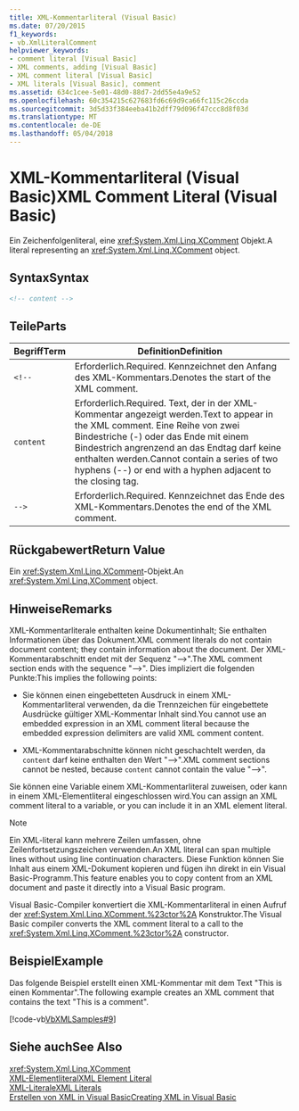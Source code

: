 ```yaml
---
title: XML-Kommentarliteral (Visual Basic)
ms.date: 07/20/2015
f1_keywords:
- vb.XmlLiteralComment
helpviewer_keywords:
- comment literal [Visual Basic]
- XML comments, adding [Visual Basic]
- XML comment literal [Visual Basic]
- XML literals [Visual Basic], comment
ms.assetid: 634c1cee-5e01-48d0-88d7-2dd55e4a9e52
ms.openlocfilehash: 60c354215c627683fd6c69d9ca66fc115c26ccda
ms.sourcegitcommit: 3d5d33f384eeba41b2dff79d096f47ccc8d8f03d
ms.translationtype: MT
ms.contentlocale: de-DE
ms.lasthandoff: 05/04/2018
---
```

# <a name="xml-comment-literal-visual-basic"></a><span data-ttu-id="813f7-102">XML-Kommentarliteral (Visual Basic)</span><span class="sxs-lookup"><span data-stu-id="813f7-102">XML Comment Literal (Visual Basic)</span></span>
<span data-ttu-id="813f7-103">Ein Zeichenfolgenliteral, eine <xref:System.Xml.Linq.XComment> Objekt.</span><span class="sxs-lookup"><span data-stu-id="813f7-103">A literal representing an <xref:System.Xml.Linq.XComment> object.</span></span>  
  
## <a name="syntax"></a><span data-ttu-id="813f7-104">Syntax</span><span class="sxs-lookup"><span data-stu-id="813f7-104">Syntax</span></span>  
  
```xml  
<!-- content -->  
```  
  
## <a name="parts"></a><span data-ttu-id="813f7-105">Teile</span><span class="sxs-lookup"><span data-stu-id="813f7-105">Parts</span></span>  
  
|<span data-ttu-id="813f7-106">Begriff</span><span class="sxs-lookup"><span data-stu-id="813f7-106">Term</span></span>|<span data-ttu-id="813f7-107">Definition</span><span class="sxs-lookup"><span data-stu-id="813f7-107">Definition</span></span>|  
|---|---|  
|`<!--`|<span data-ttu-id="813f7-108">Erforderlich.</span><span class="sxs-lookup"><span data-stu-id="813f7-108">Required.</span></span> <span data-ttu-id="813f7-109">Kennzeichnet den Anfang des XML-Kommentars.</span><span class="sxs-lookup"><span data-stu-id="813f7-109">Denotes the start of the XML comment.</span></span>|  
|`content`|<span data-ttu-id="813f7-110">Erforderlich.</span><span class="sxs-lookup"><span data-stu-id="813f7-110">Required.</span></span> <span data-ttu-id="813f7-111">Text, der in der XML-Kommentar angezeigt werden.</span><span class="sxs-lookup"><span data-stu-id="813f7-111">Text to appear in the XML comment.</span></span> <span data-ttu-id="813f7-112">Eine Reihe von zwei Bindestriche (-) oder das Ende mit einem Bindestrich angrenzend an das Endtag darf keine enthalten werden.</span><span class="sxs-lookup"><span data-stu-id="813f7-112">Cannot contain a series of two hyphens (--) or end with a hyphen adjacent to the closing tag.</span></span>|  
|`-->`|<span data-ttu-id="813f7-113">Erforderlich.</span><span class="sxs-lookup"><span data-stu-id="813f7-113">Required.</span></span> <span data-ttu-id="813f7-114">Kennzeichnet das Ende des XML-Kommentars.</span><span class="sxs-lookup"><span data-stu-id="813f7-114">Denotes the end of the XML comment.</span></span>|  
  
## <a name="return-value"></a><span data-ttu-id="813f7-115">Rückgabewert</span><span class="sxs-lookup"><span data-stu-id="813f7-115">Return Value</span></span>  
 <span data-ttu-id="813f7-116">Ein <xref:System.Xml.Linq.XComment>-Objekt.</span><span class="sxs-lookup"><span data-stu-id="813f7-116">An <xref:System.Xml.Linq.XComment> object.</span></span>  
  
## <a name="remarks"></a><span data-ttu-id="813f7-117">Hinweise</span><span class="sxs-lookup"><span data-stu-id="813f7-117">Remarks</span></span>  
 <span data-ttu-id="813f7-118">XML-Kommentarliterale enthalten keine Dokumentinhalt; Sie enthalten Informationen über das Dokument.</span><span class="sxs-lookup"><span data-stu-id="813f7-118">XML comment literals do not contain document content; they contain information about the document.</span></span> <span data-ttu-id="813f7-119">Der XML-Kommentarabschnitt endet mit der Sequenz "-->".</span><span class="sxs-lookup"><span data-stu-id="813f7-119">The XML comment section ends with the sequence "-->".</span></span> <span data-ttu-id="813f7-120">Dies impliziert die folgenden Punkte:</span><span class="sxs-lookup"><span data-stu-id="813f7-120">This implies the following points:</span></span>  
  
-   <span data-ttu-id="813f7-121">Sie können einen eingebetteten Ausdruck in einem XML-Kommentarliteral verwenden, da die Trennzeichen für eingebettete Ausdrücke gültiger XML-Kommentar Inhalt sind.</span><span class="sxs-lookup"><span data-stu-id="813f7-121">You cannot use an embedded expression in an XML comment literal because the embedded expression delimiters are valid XML comment content.</span></span>  
  
-   <span data-ttu-id="813f7-122">XML-Kommentarabschnitte können nicht geschachtelt werden, da `content` darf keine enthalten den Wert "-->".</span><span class="sxs-lookup"><span data-stu-id="813f7-122">XML comment sections cannot be nested, because `content` cannot contain the value "-->".</span></span>  
  
 <span data-ttu-id="813f7-123">Sie können eine Variable einem XML-Kommentarliteral zuweisen, oder kann in einem XML-Elementliteral eingeschlossen wird.</span><span class="sxs-lookup"><span data-stu-id="813f7-123">You can assign an XML comment literal to a variable, or you can include it in an XML element literal.</span></span>  
  
> [!NOTE]
>  <span data-ttu-id="813f7-124">Ein XML-literal kann mehrere Zeilen umfassen, ohne Zeilenfortsetzungszeichen verwenden.</span><span class="sxs-lookup"><span data-stu-id="813f7-124">An XML literal can span multiple lines without using line continuation characters.</span></span> <span data-ttu-id="813f7-125">Diese Funktion können Sie Inhalt aus einem XML-Dokument kopieren und fügen ihn direkt in ein Visual Basic-Programm.</span><span class="sxs-lookup"><span data-stu-id="813f7-125">This feature enables you to copy content from an XML document and paste it directly into a Visual Basic program.</span></span>  
  
 <span data-ttu-id="813f7-126">Visual Basic-Compiler konvertiert die XML-Kommentarliteral in einen Aufruf der <xref:System.Xml.Linq.XComment.%23ctor%2A> Konstruktor.</span><span class="sxs-lookup"><span data-stu-id="813f7-126">The Visual Basic compiler converts the XML comment literal to a call to the <xref:System.Xml.Linq.XComment.%23ctor%2A> constructor.</span></span>  
  
## <a name="example"></a><span data-ttu-id="813f7-127">Beispiel</span><span class="sxs-lookup"><span data-stu-id="813f7-127">Example</span></span>  
 <span data-ttu-id="813f7-128">Das folgende Beispiel erstellt einen XML-Kommentar mit dem Text "This is einen Kommentar".</span><span class="sxs-lookup"><span data-stu-id="813f7-128">The following example creates an XML comment that contains the text "This is a comment".</span></span>  
  
 [!code-vb[VbXMLSamples#9](../../../visual-basic/language-reference/operators/codesnippet/VisualBasic/xml-comment-literal_1.vb)]  
  
## <a name="see-also"></a><span data-ttu-id="813f7-129">Siehe auch</span><span class="sxs-lookup"><span data-stu-id="813f7-129">See Also</span></span>  
 <xref:System.Xml.Linq.XComment>  
 [<span data-ttu-id="813f7-130">XML-Elementliteral</span><span class="sxs-lookup"><span data-stu-id="813f7-130">XML Element Literal</span></span>](../../../visual-basic/language-reference/xml-literals/xml-element-literal.md)  
 [<span data-ttu-id="813f7-131">XML-Literale</span><span class="sxs-lookup"><span data-stu-id="813f7-131">XML Literals</span></span>](../../../visual-basic/language-reference/xml-literals/index.md)  
 [<span data-ttu-id="813f7-132">Erstellen von XML in Visual Basic</span><span class="sxs-lookup"><span data-stu-id="813f7-132">Creating XML in Visual Basic</span></span>](../../../visual-basic/programming-guide/language-features/xml/creating-xml.md)
